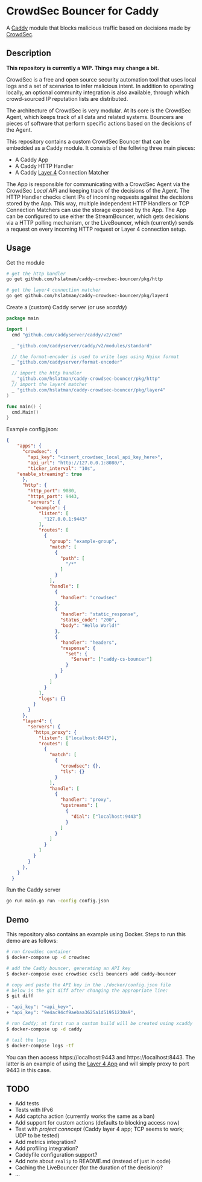 # CrowdSec Bouncer for Caddy

A [Caddy](https://caddyserver.com/) module that blocks malicious traffic based on decisions made by [CrowdSec](https://crowdsec.net/).

## Description

__This repository is currently a WIP. Things may change a bit.__

CrowdSec is a free and open source security automation tool that uses local logs and a set of scenarios to infer malicious intent. 
In addition to operating locally, an optional community integration is also available, through which crowd-sourced IP reputation lists are distributed.

The architecture of CrowdSec is very modular.
At its core is the CrowdSec Agent, which keeps track of all data and related systems.
Bouncers are pieces of software that perform specific actions based on the decisions of the Agent.

This repository contains a custom CrowdSec Bouncer that can be embedded as a Caddy module.
It consists of the follwing three main pieces:

* A Caddy App
* A Caddy HTTP Handler
* A Caddy [Layer 4](https://github.com/mholt/caddy-l4) Connection Matcher

The App is responsible for communicating with a CrowdSec Agent via the CrowdSec *Local API* and keeping track of the decisions of the Agent.
The HTTP Handler checks client IPs of incoming requests against the decisions stored by the App.
This way, multiple independent HTTP Handlers or TCP Connection Matchers can use the storage exposed by the App.
The App can be configured to use either the StreamBouncer, which gets decisions via a HTTP polling mechanism, or the LiveBouncer, which (currently) sends a request on every incoming HTTP request or Layer 4 connection setup.

## Usage

Get the module

```bash
# get the http handler
go get github.com/hslatman/caddy-crowdsec-bouncer/pkg/http

# get the layer4 connection matcher
go get github.com/hslatman/caddy-crowdsec-bouncer/pkg/layer4
```

Create a (custom) Caddy server (or use *xcaddy*)

```go
package main

import (
  cmd "github.com/caddyserver/caddy/v2/cmd"

  _ "github.com/caddyserver/caddy/v2/modules/standard"

  // the format-encoder is used to write logs using Nginx format
  _ "github.com/caddyserver/format-encoder"

  // import the http handler
  _ "github.com/hslatman/caddy-crowdsec-bouncer/pkg/http"
  // import the layer4 matcher
  _ "github.com/hslatman/caddy-crowdsec-bouncer/pkg/layer4"
)

func main() {
  cmd.Main()
}
```

Example config.json:

```json
{   
    "apps": {
      "crowdsec": {
        "api_key": "<insert_crowdsec_local_api_key_here>",
        "api_url": "http://127.0.0.1:8080/",
        "ticker_interval": "10s",
	"enable_streaming": true
      },
      "http": {
        "http_port": 9080,
        "https_port": 9443,
        "servers": {
          "example": {
            "listen": [
              "127.0.0.1:9443"
            ],
            "routes": [
              {
                "group": "example-group",
                "match": [
                  {
                    "path": [
                      "/*"
                    ]
                  }
                ],
                "handle": [
                  {
                    "handler": "crowdsec"
                  },
                  {
                    "handler": "static_response",
                    "status_code": "200",
                    "body": "Hello World!"
                  },
                  {
                    "handler": "headers",
                    "response": {
                      "set": {
                        "Server": ["caddy-cs-bouncer"]
                      }
                    }
                  }
                ]
              }
            ],
            "logs": {}
          }
        }
      },
      "layer4": {
        "servers": {
          "https_proxy": {
            "listen": ["localhost:8443"],
            "routes": [
              {
                "match": [
                  {
                    "crowdsec": {},
                    "tls": {}
                  }
                ],
                "handle": [
                  {
                    "handler": "proxy",
                    "upstreams": [
                      {
                        "dial": ["localhost:9443"]
                      }
                    ]
                  }
                ]
              }
            ]
          }
        }
      },
    }
  }
```

Run the Caddy server

```bash
go run main.go run -config config.json
```

## Demo

This repository also contains an example using Docker.
Steps to run this demo are as follows:

```bash
# run CrowdSec container
$ docker-compose up -d crowdsec

# add the Caddy bouncer, generating an API key
$ docker-compose exec crowdsec cscli bouncers add caddy-bouncer

# copy and paste the API key in the ./docker/config.json file
# below is the git diff after changing the appropriate line:
$ git diff

- "api_key": "<api_key>",
+ "api_key": "9e4ac94cf9aebaa3625a1d51951230a9",

# run Caddy; at first run a custom build will be created using xcaddy
$ docker-compose up -d caddy

# tail the logs
$ docker-compose logs -tf
```

You can then access https://localhost:9443 and https://localhost:8443.
The latter is an example of using the [Layer 4 App](https://github.com/mholt/caddy-l4) and will simply proxy to port 9443 in this case. 

## TODO

* Add tests
* Tests with IPv6
* Add captcha action (currently works the same as a ban)
* Add support for custom actions (defaults to blocking access now)
* Test with *project conncept* (Caddy layer 4 app; TCP seems to work; UDP to be tested)
* Add metrics integration?
* Add profiling integration?
* Caddyfile configuration support?
* Add note about `realip` to README.md (instead of just in code)
* Caching the LiveBouncer (for the duration of the decision)?
* ...
